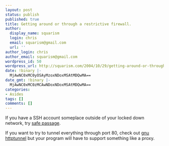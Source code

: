 ```yaml
---
layout: post
status: publish
published: true
title: Getting around or through a restrictive firewall.
author:
  display_name: squarism
  login: chris
  email: squarism@gmail.com
  url: ''
author_login: chris
author_email: squarism@gmail.com
wordpress_id: 50
wordpress_url: http://squarism.com/2004/10/29/getting-around-or-through-a-restrictive-firewall/
date: !binary |-
  MjAwNC0xMC0yOSAyMzoxNDoxMSAtMDQwMA==
date_gmt: !binary |-
  MjAwNC0xMC0zMCAwNDoxNDoxMSAtMDQwMA==
categories:
- Asides
tags: []
comments: []
---
```

If you have a SSH account someplace outside of your locked down network, try [safe passage](http://www.vastrange.com/).

If you want to try to tunnel everything through port 80, check out [gnu httptunnel](http://www.nocrew.org/software/httptunnel.html) but your program will have to support something like a proxy.